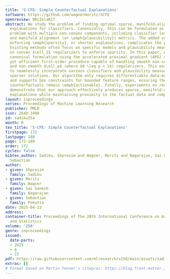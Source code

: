 ```yaml
---
title: 'S-CFE: Simple Counterfactual Explanations'
software: https://github.com/wagnermoritz/SCFE
openreview: ORcZelaB17
abstract: We study the problem of finding optimal sparse, manifold-aligned counterfactual
  explanations for classifiers. Canonically, this can be formulated as an optimization
  problem with multiple non-convex components, including classifier loss functions
  and manifold alignment (or \emph{plausibility}) metrics. The added complexity of
  enforcing \emph{sparsity}, or shorter explanations, complicates the problem further.
  Existing methods often focus on specific models and plausibility measures, relying
  on convex $\ell_1$ regularizers to enforce sparsity. In this paper, we tackle the
  canonical formulation using the accelerated proximal gradient (APG) method, a simple
  yet efficient first-order procedure capable of handling smooth non-convex objectives
  and non-smooth $\ell_p$ (where $0 \leq p < 1$) regularizers. This enables our approach
  to seamlessly incorporate various classifiers and plausibility measures while producing
  sparser solutions. Our algorithm only requires differentiable data-manifold regularizers
  and supports box constraints for bounded feature ranges, ensuring the generated
  counterfactuals remain \emph{actionable}. Finally, experiments on real-world datasets
  demonstrate that our approach effectively produces sparse, manifold-aligned counterfactual
  explanations while maintaining proximity to the factual data and computational efficiency.
layout: inproceedings
series: Proceedings of Machine Learning Research
publisher: PMLR
issn: 2640-3498
id: sadiku25a
month: 0
tex_title: 'S-CFE: Simple Counterfactual Explanations'
firstpage: 172
lastpage: 180
page: 172-180
order: 172
cycles: false
bibtex_author: Sadiku, Shpresim and Wagner, Moritz and Nagarajan, Sai Ganesh and Pokutta,
  Sebastian
author:
- given: Shpresim
  family: Sadiku
- given: Moritz
  family: Wagner
- given: Sai Ganesh
  family: Nagarajan
- given: Sebastian
  family: Pokutta
date: 2025-04-23
address:
container-title: Proceedings of The 28th International Conference on Artificial Intelligence
  and Statistics
volume: '258'
genre: inproceedings
issued:
  date-parts:
  - 2025
  - 4
  - 23
pdf: https://raw.githubusercontent.com/mlresearch/v258/main/assets/sadiku25a/sadiku25a.pdf
extras: []
# Format based on Martin Fenner's citeproc: https://blog.front-matter.io/posts/citeproc-yaml-for-bibliographies/
---
```

